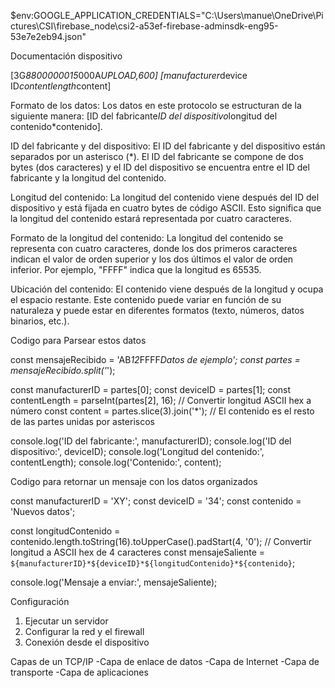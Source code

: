 $env:GOOGLE_APPLICATION_CREDENTIALS="C:\Users\manue\OneDrive\Pictures\CSI\firebase_node\csi2-a53ef-firebase-adminsdk-eng95-53e7e2eb94.json"

Documentación dispositivo

[3G*8800000015*000A*UPLOAD,600]
[manufacturer*device ID*contentlength*content]

Formato de los datos: Los datos en este protocolo se estructuran de la siguiente manera: [ID del fabricante*ID del dispositivo*longitud del contenido*contenido].

ID del fabricante y del dispositivo: El ID del fabricante y del dispositivo están separados por un asterisco (*). El ID del fabricante se compone de dos bytes (dos caracteres) y el ID del dispositivo se encuentra entre el ID del fabricante y la longitud del contenido.

Longitud del contenido: La longitud del contenido viene después del ID del dispositivo y está fijada en cuatro bytes de código ASCII. Esto significa que la longitud del contenido estará representada por cuatro caracteres.

Formato de la longitud del contenido: La longitud del contenido se representa con cuatro caracteres, donde los dos primeros caracteres indican el valor de orden superior y los dos últimos el valor de orden inferior. Por ejemplo, "FFFF" indica que la longitud es 65535.

Ubicación del contenido: El contenido viene después de la longitud y ocupa el espacio restante. Este contenido puede variar en función de su naturaleza y puede estar en diferentes formatos (texto, números, datos binarios, etc.).

Codigo para Parsear estos datos

const mensajeRecibido = 'AB*12*FFFF*Datos de ejemplo';
const partes = mensajeRecibido.split('*');

const manufacturerID = partes[0];
const deviceID = partes[1];
const contentLength = parseInt(partes[2], 16); // Convertir longitud ASCII hex a número
const content = partes.slice(3).join('*'); // El contenido es el resto de las partes unidas por asteriscos

console.log('ID del fabricante:', manufacturerID);
console.log('ID del dispositivo:', deviceID);
console.log('Longitud del contenido:', contentLength);
console.log('Contenido:', content);

Codigo para retornar un mensaje con los datos organizados

const manufacturerID = 'XY';
const deviceID = '34';
const contenido = 'Nuevos datos';

const longitudContenido = contenido.length.toString(16).toUpperCase().padStart(4, '0'); // Convertir longitud a ASCII hex de 4 caracteres
const mensajeSaliente = `${manufacturerID}*${deviceID}*${longitudContenido}*${contenido}`;

console.log('Mensaje a enviar:', mensajeSaliente);

Configuración
1. Ejecutar un servidor
2. Configurar la red y el firewall
3. Conexión desde el dispositivo

Capas de un TCP/IP
-Capa de enlace de datos
-Capa de Internet
-Capa de transporte
-Capa de aplicaciones